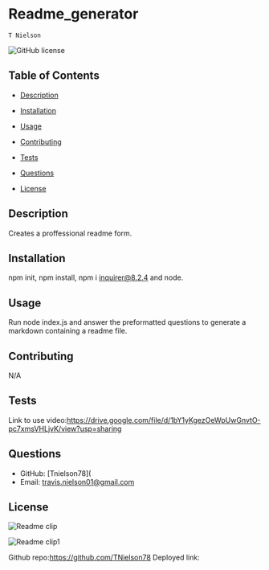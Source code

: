 # Readme_generator
    T Nielson
![GitHub license](https://img.shields.io/badge/license-MIT-blue.svg)
## Table of Contents
* [Description](#description)
* [Installation](#installation)
* [Usage](#usage)
* [Contributing](#contributing)
* [Tests](#tests)
* [Questions](#questions)

* [License](#license)

## Description
Creates a proffessional readme form.
## Installation
npm init, npm install, npm i inquirer@8.2.4 and node.
## Usage
Run node index.js and answer the preformatted questions to generate a markdown containing a readme file.
## Contributing
N/A
## Tests
Link to use video:https://drive.google.com/file/d/1bY1yKgezOeWpUwGnvtO-pc7xmsVHLjvK/view?usp=sharing
## Questions
* GitHub: [Tnielson78](
* Email: travis.nielson01@gmail.com
## License   
    

![Readme clip](https://github.com/TNielson78/Readmegenerator/assets/147010160/a2db75bf-5356-4aea-821d-24f5134d63db)



![Readme clip1](https://github.com/TNielson78/Readmegenerator/assets/147010160/9f6d66aa-7d16-43d4-ad72-debd11233f71)

Github repo:https://github.com/TNielson78
Deployed link:

